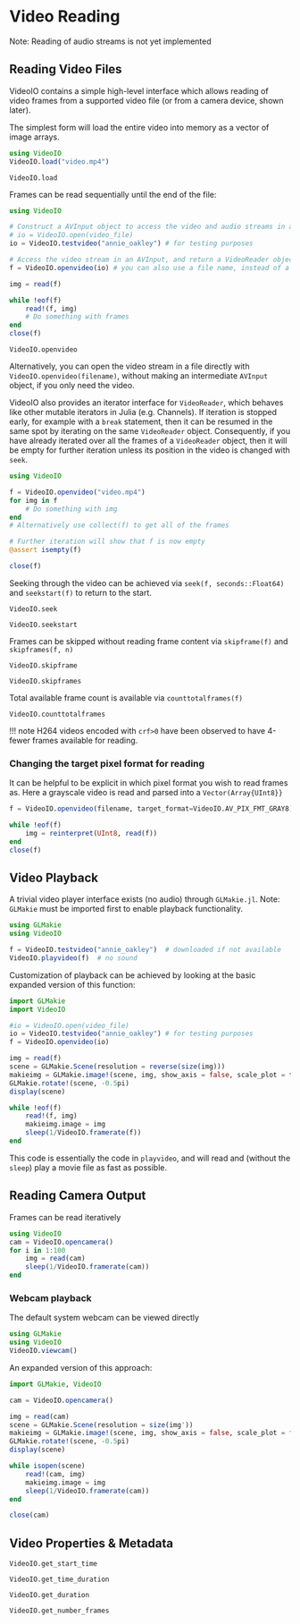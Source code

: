 # Video Reading
Note: Reading of audio streams is not yet implemented

## Reading Video Files

VideoIO contains a simple high-level interface which allows reading of
video frames from a supported video file (or from a camera device, shown later).

The simplest form will load the entire video into memory as a vector of image arrays.

```julia
using VideoIO
VideoIO.load("video.mp4")
```
```@docs
VideoIO.load
```

Frames can be read sequentially until the end of the file:

```julia
using VideoIO

# Construct a AVInput object to access the video and audio streams in a video container
# io = VideoIO.open(video_file)
io = VideoIO.testvideo("annie_oakley") # for testing purposes

# Access the video stream in an AVInput, and return a VideoReader object:
f = VideoIO.openvideo(io) # you can also use a file name, instead of a AVInput

img = read(f)

while !eof(f)
    read!(f, img)
    # Do something with frames
end
close(f)
```

```@docs
VideoIO.openvideo
```

Alternatively, you can open the video stream in a file directly with
`VideoIO.openvideo(filename)`, without making an intermediate `AVInput`
object, if you only need the video.

VideoIO also provides an iterator interface for `VideoReader`, which
behaves like other mutable iterators in Julia (e.g. Channels). If iteration is
stopped early, for example with a `break` statement, then it can be resumed in
the same spot by iterating on the same `VideoReader` object. Consequently, if
you have already iterated over all the frames of a `VideoReader` object, then it
will be empty for further iteration unless its position in the video is changed
with `seek`.

```julia
using VideoIO

f = VideoIO.openvideo("video.mp4")
for img in f
    # Do something with img
end
# Alternatively use collect(f) to get all of the frames

# Further iteration will show that f is now empty
@assert isempty(f)

close(f)
```

Seeking through the video can be achieved via `seek(f, seconds::Float64)` and `seekstart(f)` to return to the start.
```@docs
VideoIO.seek
```
```@docs
VideoIO.seekstart
```

Frames can be skipped without reading frame content via `skipframe(f)` and `skipframes(f, n)`
```@docs
VideoIO.skipframe
```
```@docs
VideoIO.skipframes
```

Total available frame count is available via `counttotalframes(f)`
```@docs
VideoIO.counttotalframes
```

!!! note H264 videos encoded with `crf>0` have been observed to have 4-fewer frames
available for reading.

### Changing the target pixel format for reading
It can be helpful to be explicit in which pixel format you wish to read frames as.
Here a grayscale video is read and parsed into a `Vector(Array{UInt8}}`
```julia
f = VideoIO.openvideo(filename, target_format=VideoIO.AV_PIX_FMT_GRAY8)

while !eof(f)
    img = reinterpret(UInt8, read(f))
end
close(f)
```

## Video Playback

A trivial video player interface exists (no audio) through `GLMakie.jl`.
Note: `GLMakie` must be imported first to enable playback functionality.

```julia
using GLMakie
using VideoIO

f = VideoIO.testvideo("annie_oakley")  # downloaded if not available
VideoIO.playvideo(f)  # no sound
```

Customization of playback can be achieved by looking at the basic expanded version of this function:

```julia
import GLMakie
import VideoIO

#io = VideoIO.open(video_file)
io = VideoIO.testvideo("annie_oakley") # for testing purposes
f = VideoIO.openvideo(io)

img = read(f)
scene = GLMakie.Scene(resolution = reverse(size(img)))
makieimg = GLMakie.image!(scene, img, show_axis = false, scale_plot = true)
GLMakie.rotate!(scene, -0.5pi)
display(scene)

while !eof(f)
    read!(f, img)
    makieimg.image = img
    sleep(1/VideoIO.framerate(f))
end
```
This code is essentially the code in `playvideo`, and will read and
(without the `sleep`) play a movie file as fast as possible.


## Reading Camera Output
Frames can be read iteratively
```julia
using VideoIO
cam = VideoIO.opencamera()
for i in 1:100
    img = read(cam)
    sleep(1/VideoIO.framerate(cam))
end
```
### Webcam playback
The default system webcam can be viewed directly
```julia
using GLMakie
using VideoIO
VideoIO.viewcam()
```

An expanded version of this approach:
```julia
import GLMakie, VideoIO

cam = VideoIO.opencamera()

img = read(cam)
scene = GLMakie.Scene(resolution = size(img'))
makieimg = GLMakie.image!(scene, img, show_axis = false, scale_plot = false)
GLMakie.rotate!(scene, -0.5pi)
display(scene)

while isopen(scene)
    read!(cam, img)
    makieimg.image = img
    sleep(1/VideoIO.framerate(cam))
end

close(cam)
```

## Video Properties & Metadata
```@docs
VideoIO.get_start_time
```
```@docs
VideoIO.get_time_duration
```
```@docs
VideoIO.get_duration
```
```@docs
VideoIO.get_number_frames
```
